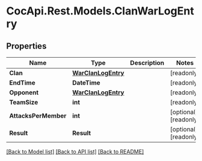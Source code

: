 # CocApi.Rest.Models.ClanWarLogEntry

## Properties

Name | Type | Description | Notes
------------ | ------------- | ------------- | -------------
**Clan** | [**WarClanLogEntry**](WarClanLogEntry.md) |  | [readonly] 
**EndTime** | **DateTime** |  | [readonly] 
**Opponent** | [**WarClanLogEntry**](WarClanLogEntry.md) |  | [readonly] 
**TeamSize** | **int** |  | [readonly] 
**AttacksPerMember** | **int** |  | [optional] [readonly] 
**Result** | **Result** |  | [optional] [readonly] 

[[Back to Model list]](../../README.md#documentation-for-models) [[Back to API list]](../../README.md#documentation-for-api-endpoints) [[Back to README]](../../README.md)


